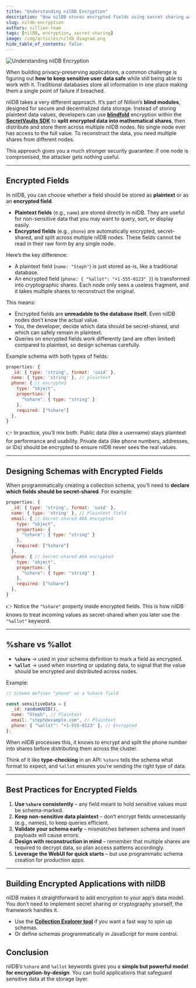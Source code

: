```yaml
---
title: "Understanding nilDB Encryption"
description: "How nilDB stores encrypted fields using secret sharing with %share and %allot"
slug: nildb-encryption
authors: nillion-team
tags: [nilDB, encryption, secret-sharing]
image: /img/articles/nildb_diagram.png
hide_table_of_contents: false
---
```


![Understanding nilDB Encryption](/img/articles/nildb-encryption.png)

When building privacy-preserving applications, a common challenge is figuring out **how to keep sensitive user data safe** while still being able to work with it. Traditional databases store all information in one place making them a single point of failure if breached.

nilDB takes a very different approach. It’s part of Nillion’s **blind modules**, designed for secure and decentralized data storage. Instead of storing plaintext data values, developers can use [**blindfold**](/build/private-storage/blindfold) encryption within the [**SecretVaults SDK**](/build/private-storage/secretvaults) to **split encrypted data into mathematical shares**, then distribute and store them across multiple nilDB nodes. No single node ever has access to the full value. To reconstruct the data, you need multiple shares from different nodes.

This approach gives you a much stronger security guarantee: if one node is compromised, the attacker gets nothing useful.

<!-- truncate -->

---

## Encrypted Fields

In nilDB, you can choose whether a field should be stored as **plaintext** or as an **encrypted field**.

- **Plaintext fields** (e.g., `name`) are stored directly in nilDB. They are useful for non-sensitive data that you may want to query, sort, or display easily.
- **Encrypted fields** (e.g., `phone`) are automatically encrypted, secret-shared, and split across multiple nilDB nodes. These fields cannot be read in their raw form by any single node.

Here’s the key difference:

- A plaintext field (`name: "Steph"`) is just stored as-is, like a traditional database.
- An encrypted field (`phone: { "%allot": "+1-555-0123" }`) is transformed into cryptographic shares. Each node only sees a useless fragment, and it takes multiple shares to reconstruct the original.

This means:

- Encrypted fields are **unreadable to the database itself.** Even nilDB nodes don’t know the actual value.
- You, the developer, decide which data should be secret-shared, and which can safely remain in plaintext.
- Queries on encrypted fields work differently (and are often limited) compared to plaintext, so design schemas carefully.

Example schema with both types of fields:

```js
properties: {
  _id: { type: 'string', format: 'uuid' },
  name: { type: 'string' }, // plaintext
  phone: { // encrypted
    type: "object",
    properties: {
      "%share": { type: "string" }
    },
    required: ["%share"]
  },
}

```

👉 In practice, you’ll mix both. Public data (like a username) stays plaintext for performance and usability. Private data (like phone numbers, addresses, or IDs) should be encrypted to ensure nilDB never sees the real values.

---

## Designing Schemas with Encrypted Fields

When programmatically creating a collection schema, you’ll need to **declare which fields should be secret-shared**. For example:

```js
properties: {
  _id: { type: 'string', format: 'uuid' },
  name: { type: 'string' }, // Plaintext field
  email: { // Secret-shared AKA encrypted
    type: "object",
    properties: {
      "%share": { type: "string" }
    },
    required: ["%share"]
  },
  phone: { // Secret-shared AKA encrypted
    type: "object",
    properties: {
      "%share": { type: "string" }
    },
    required: ["%share"]
  },
}

```

👉 Notice the `"%share"` property inside encrypted fields. This is how nilDB knows to treat incoming values as secret-shared when you later use the `"%allot"` keyword.

---

## %share vs %allot

- **`%share`** → used in your schema definition to mark a field as encrypted.
- **`%allot`** → used when inserting or updating data, to signal that the value should be encrypted and distributed across nodes.

Example:

```js
// Schema defines "phone" as a %share field

const sensitiveData = {
  _id: randomUUID(),
  name: "Steph", // Plaintext
  email: "steph@example.com", // Plaintext
  phone: { "%allot": "+1-555-0123" }, // Encrypted
};
```

When nilDB processes this, it knows to encrypt and split the phone number into shares before distributing them across the cluster.

Think of it like **type-checking** in an API: `%share` tells the schema what format to expect, and `%allot` ensures you’re sending the right type of data.

---

## Best Practices for Encrypted Fields

1. **Use `%share` consistently** – any field meant to hold sensitive values must be schema-marked.
2. **Keep non-sensitive data plaintext** – don’t encrypt fields unnecessarily (e.g., names), to keep queries efficient.
3. **Validate your schema early** – mismatches between schema and insert payloads will cause errors.
4. **Design with reconstruction in mind** – remember that multiple shares are required to decrypt data, so plan access patterns accordingly.
5. **Leverage the WebUI for quick starts** – but use programmatic schema creation for production apps.

---

## Building Encrypted Applications with nilDB

nilDB makes it straightforward to add encryption to your app’s data model. You don’t need to implement secret sharing or cryptography yourself, the framework handles it.

- Use the [**Collection Explorer tool**](https://collection-explorer.nillion.com/) if you want a fast way to spin up schemas.
- Or define schemas programmatically in JavaScript for more control.

## Conclusion

nilDB’s `%share` and `%allot` keywords gives you a **simple but powerful model for encryption-by-design**. You can build applications that safeguard sensitive data at the storage layer.
